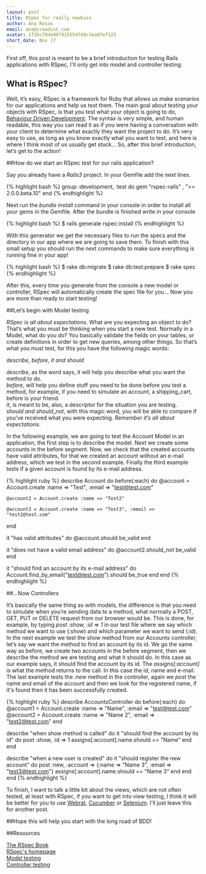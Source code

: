 ```yaml
---
layout: post
title: RSpec for really newbies
author: Ana Rosas
email: ana@crowdint.com
avatar: 2f2bc78de007915554f49c3ea0fef125
short_date: Nov 17
---
```



First off, this post is meant to be a brief introduction for testing Rails applications with RSpec, I'll only get into model and controller testing.

## What is RSpec?  
Well, it’s easy, RSpec is a framework for Ruby that allows us make scenarios for our applications and help us test them.
The main goal about testing your objects with RSpec, is that you test what your object is going to do, [Behaviour Driven Development](http://en.wikipedia.org/wiki/Behavior_driven_development). The syntax is very simple, and human readable, this way you can read it as if you were having a conversation with your client to determine what exactly they want the project to do. It’s very easy to use, as long as you know exactly what you want to test, and here is where I think most of us usually get stuck...
So, after this brief introduction, let’s get to the action!

##How do we start an RSpec test for our rails application?

Say you already have a _Rails3_ project. In your Gemfile add the next lines.

{% highlight bash %}
group :development, :test do
  gem "rspec-rails" , ">= 2.0.0.beta.10"
end
{% endhighlight %}

Next run the _bundle install_ command in your console in order to install all your gems in the Gemfile. After the bundle is finished write in your console

{% highlight bash %}
$ rails generate rspec:install
{% endhighlight %}

With this generator we get the necessary files to run the specs and the directory in our app where we are going to save them.
To finish with this small setup you should run the next commands to make sure everything is running fine in your app!

{% highlight bash %}
$ rake db:migrate
$ rake db:test:prepare
$ rake spec
{% endhighlight %}

After this, every time you generate from the console a new model or controller, RSpec will automatically create the spec file for you... Now you are more than ready to start testing!

##Let’s begin with Model testing

 _RSpec is all about expectations_. What are you expecting an object to do? That’s what you must be thinking when you start a new test.
Normally in a Model, what do you do? You basically validate the fields on your tables, or create definitions in order to get new queries, among other things.
So that’s what you must test, for this you have the following magic words: <br />

_describe, before, it and should_
                        
_describe_, as the word says, it will help you describe what you want the method to do. <br />
_before_, will help you define stuff you need to be done before you test a method, for example, if you need to simulate an account, a shipping_cart, before is your friend. <br />
_it_, is meant to be, also, a descriptor for the situation you are testing. <br />
_should and should_\__not_, with this magic word, you will be able to compare if you’ve received what you were expecting. _Remember it’s all about expectations_.<br />

In the following example, we are going to test the Account Model in an application, the first step is to describe the model. Next we create some accounts in the before segment.
Now, we check that the created accounts have valid attributes, for that we created an account without an e-mail address, which we test in the second example. Finally the third example tests if a given account is found by its e-mail address.

{% highlight ruby %}
describe Account do
  before(:each) do
    @account = Account.create :name => "Test", :email => "test@test.com"

    @account2 = Account.create :name => "Test2"

    @account3 = Account.create :name => "Test3", :email => "test2@test.com"
  end
    
  it "has valid attributes" do
    @account.should be_valid
  end
  
  it "does not have a valid email address" do
    @account2.should_not be_valid
  end
   
  it "should find an account by its e-mail address" do
    Account.find_by_email("test@test.com").should be_true
  end
end
{% endhighlight %}

##...Now Controllers

It’s basically the same thing as with models, the difference is that you need to simulate when you’re sending data to a method, what normally a POST, GET, PUT or DELETE request from our browser would be. This is done, for example, by typing _post :show, :id => 1_ in our test file where we say which method we want to use (_:show_) and which parameter we want to send (_:id_).
In the next example we test the show method from our Accounts controller, let’s say we want the method to find an account by its id. We go the same way as before, we create two accounts in the before segment, then we describe the method we are testing and what it should do. In this case as our example says, it should find the account by its id. The _assigns[:account]_ is what the method returns to the call. In this case the id, name and e-mail. <br />
The last example tests the _:new_ method in the controller, again we _post_ the name and email of the account and then we look for the registered name, if it's found then it has been successfully created.

{% highlight ruby %}
describe AccountsController do
  before(:each) do
    @account1 = Account.create :name => "Name", :email => "test@test.com"
    @account2 = Account.create :name => "Name 2", :email => "test2@test.com"
  end

  describe "when show method is called" do
    it "should find the account by its id" do
      post :show, :id => 1
      assigns[:account].name.should == "Name"
    end
  end
  
  describe "when a new user is created" do 
    it "should register the new account" do
      post :new, :account => {:name => "Name 3", :email => "test3@test.com"}
      assigns[:account].name.should == "Name 3" 
    end
  end
end
{% endhighlight %}

To finish, I want to talk a little bit about the views, which are not often tested, at least with RSpec, if you want to get into view testing, I think it will be better for you to use [Webrat](https://github.com/brynary/webrat), [Cucumber](http://cukes.info/) or [Selenium](http://seleniumhq.org/). I'll just leave this for another post.

##Hope this will help you start with the long road of BDD!

##Resources

[The RSpec Book](http://www.pragprog.com/titles/achbd/the-rspec-book)<br />
[RSpec's homepage](http://rspec.info/)<br />
[Model testing](http://rspec.info/rails/writing/models.html)<br />
[Controller testing](http://rspec.info/rails/writing/controllers.html)<br />
